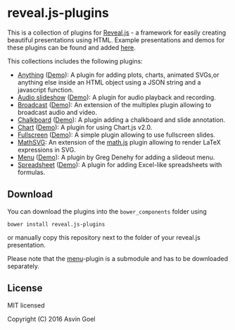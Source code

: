 # reveal.js-plugins

This is a collection of plugins for [Reveal.js](https://github.com/hakimel/reveal.js) - a framework for easily creating beautiful presentations using HTML. Example presentations and demos for these plugins can be found and added [here](https://github.com/rajgoel/reveal.js-plugins/wiki/Example-presentations).

This collections includes the following plugins:

- [Anything](https://github.com/rajgoel/reveal.js-plugins/tree/master/anything) ([Demo](https://github.com/rajgoel/reveal.js-plugins/anything-demo.html)): A plugin for adding plots, charts, animated SVGs,or anything else inside an HTML object using a JSON string and a javascript function.
- [Audio slideshow](https://github.com/rajgoel/reveal.js-plugins/tree/master/audio-slideshow) ([Demo](https://rajgoel.github.io/reveal.js-demos/audio-slideshow-demo.html)): A plugin for audio playback and recording.
- [Broadcast](https://github.com/rajgoel/reveal.js-plugins/tree/master/broadcast) ([Demo](https://rajgoel.github.io/reveal.js-demos/broadcast-demo.html)): An extension of the multiplex plugin allowing to broadcast audio and video.
- [Chalkboard](https://github.com/rajgoel/reveal.js-plugins/tree/master/chalkboard) ([Demo](https://github.com/rajgoel/reveal.js-plugins/chalkboard-demo.html)):
 A plugin adding a chalkboard and slide annotation.
- [Chart](https://github.com/rajgoel/reveal.js-plugins/tree/master/chart) ([Demo](https://github.com/rajgoel/reveal.js-plugins/chart-demo.html)):
 A plugin for using Chart.js v2.0. 
- [Fullscreen](https://github.com/rajgoel/reveal.js-plugins/tree/master/fullscreen) ([Demo](https://github.com/rajgoel/reveal.js-plugins/fullscreen-demo.html)):
 A simple plugin allowing to use fullscreen slides.
- [MathSVG](https://github.com/rajgoel/reveal.js-plugins/tree/master/mathsvg):
 An extension of the [math.js](https://github.com/hakimel/reveal.js/#mathjax) plugin allowing to render LaTeX expressions in SVG.
- [Menu](https://github.com/denehyg/reveal.js-menu) ([Demo](https://denehyg.github.io/reveal.js-menu)): A plugin by Greg Denehy for adding a slideout menu.
- [Spreadsheet](https://github.com/rajgoel/reveal.js-plugins/tree/master/spreadsheet) ([Demo](https://github.com/rajgoel/reveal.js-plugins/spreadsheet-demo.html)):
 A plugin for adding Excel-like spreadsheets with formulas.

## Download

You can download the plugins into the ```bower_components``` folder using

```bower install reveal.js-plugins```

or manually copy this repository next to the folder of your reveal.js presentation.

Please note that the [menu](https://github.com/denehyg/reveal.js-menu)-plugin is a submodule and has to be downloaded separately.

## License

MIT licensed

Copyright (C) 2016 Asvin Goel

